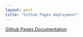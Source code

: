 ```yaml
---
layout: post
title: "Github Pages deployment"
---
```


[Github Pages Documentation](https://docs.github.com/en/pages)